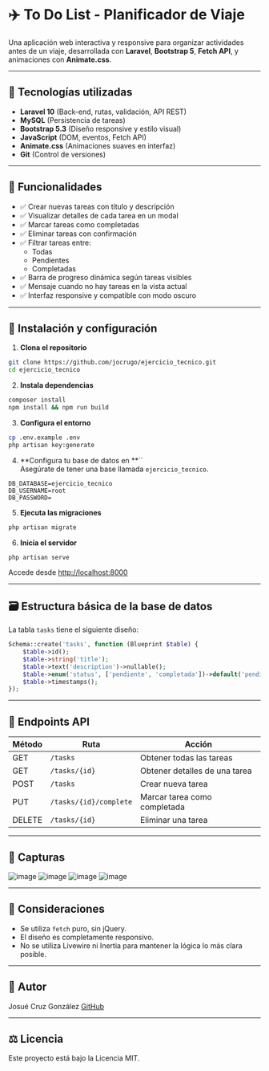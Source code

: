 # ✈️ To Do List - Planificador de Viaje

Una aplicación web interactiva y responsive para organizar actividades antes de un viaje, desarrollada con **Laravel**, **Bootstrap 5**, **Fetch API**, y animaciones con **Animate.css**.

---

## 💠 Tecnologías utilizadas

- **Laravel 10** (Back-end, rutas, validación, API REST)
- **MySQL** (Persistencia de tareas)
- **Bootstrap 5.3** (Diseño responsive y estilo visual)
- **JavaScript** (DOM, eventos, Fetch API)
- **Animate.css** (Animaciones suaves en interfaz)
- **Git** (Control de versiones)

---

## 🎯 Funcionalidades

- ✅ Crear nuevas tareas con título y descripción
- ✅ Visualizar detalles de cada tarea en un modal
- ✅ Marcar tareas como completadas
- ✅ Eliminar tareas con confirmación
- ✅ Filtrar tareas entre:
  - Todas
  - Pendientes
  - Completadas
- ✅ Barra de progreso dinámica según tareas visibles
- ✅ Mensaje cuando no hay tareas en la vista actual
- ✅ Interfaz responsive y compatible con modo oscuro

---

## 📆 Instalación y configuración

1. **Clona el repositorio**

```bash
git clone https://github.com/jocrugo/ejercicio_tecnico.git
cd ejercicio_tecnico
```

2. **Instala dependencias**

```bash
composer install
npm install && npm run build
```

3. **Configura el entorno**

```bash
cp .env.example .env
php artisan key:generate
```

4. **Configura tu base de datos en **``\
   Asegúrate de tener una base llamada `ejercicio_tecnico`.

```env
DB_DATABASE=ejercicio_tecnico
DB_USERNAME=root
DB_PASSWORD=
```

5. **Ejecuta las migraciones**

```bash
php artisan migrate
```

6. **Inicia el servidor**

```bash
php artisan serve
```

Accede desde [http://localhost:8000](http://localhost:8000)

---

## 🗃 Estructura básica de la base de datos

La tabla `tasks` tiene el siguiente diseño:

```php
Schema::create('tasks', function (Blueprint $table) {
    $table->id();
    $table->string('title');
    $table->text('description')->nullable();
    $table->enum('status', ['pendiente', 'completada'])->default('pendiente');
    $table->timestamps();
});
```

---

## 🔄 Endpoints API

| Método | Ruta                   | Acción                        |
| ------ | ---------------------- | ----------------------------- |
| GET    | `/tasks`               | Obtener todas las tareas      |
| GET    | `/tasks/{id}`          | Obtener detalles de una tarea |
| POST   | `/tasks`               | Crear nueva tarea             |
| PUT    | `/tasks/{id}/complete` | Marcar tarea como completada  |
| DELETE | `/tasks/{id}`          | Eliminar una tarea            |

---

## 📸 Capturas
![image](https://github.com/user-attachments/assets/1162ca3d-e5dc-4674-bcd4-b9a6a14c6bc3)
![image](https://github.com/user-attachments/assets/ab10102c-4d6b-4f6b-b5d1-e08882466533)
![image](https://github.com/user-attachments/assets/da66d28f-168f-42d6-ae5c-4741b8a20218)
![image](https://github.com/user-attachments/assets/4d9b9ccb-3a54-41b9-9daa-463ea0e3669f)


---

## 🧠 Consideraciones

- Se utiliza `fetch` puro, sin jQuery.
- El diseño es completamente responsivo.
- No se utiliza Livewire ni Inertia para mantener la lógica lo más clara posible.

---

## 📌 Autor

Josué Cruz González
[GitHub](https://github.com/jocrugo) 

---

## ⚖️ Licencia

Este proyecto está bajo la Licencia MIT.

